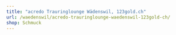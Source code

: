 ```yaml
---
title: "acredo Trauringlounge Wädenswil, 123gold.ch"
url: /waedenswil/acredo-trauringlounge-waedenswil-123gold-ch/
shop: Schmuck
---
```

